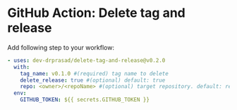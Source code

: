 # GitHub Action: Delete tag and release

Add following step to your workflow:

```yaml
- uses: dev-drprasad/delete-tag-and-release@v0.2.0
  with:
    tag_name: v0.1.0 #(required) tag name to delete 
    delete_release: true #(optional) default: true 
    repo: <owner>/<repoName> #(optional) target repository. default: repo running this action
  env:
    GITHUB_TOKEN: ${{ secrets.GITHUB_TOKEN }}
```
